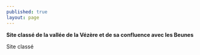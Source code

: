 ```yaml
---
published: true
layout: page
---
```

**Site classé de la vallée de la Vézère et de sa confluence avec les Beunes**

Site classé
